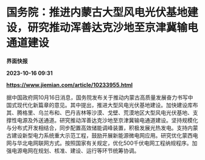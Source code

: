 # 国务院：推进内蒙古大型风电光伏基地建设，研究推动浑善达克沙地至京津冀输电通道建设
**界面快报**

**2023-10-16 09:31**

**https://www.jiemian.com/article/10233955.html**

据中国政府网10月16日消息，国务院发布关于推动内蒙古高质量发展奋力书写中国式现代化新篇章的意见。其中提出，推进大型风电光伏基地建设。加快建设库布其、腾格里、乌兰布和、巴丹吉林等沙漠、戈壁、荒漠地区大型风电光伏基地、支撑性电源及外送通道。研究推动浑善达克沙地至京津冀输电通道建设。坚持规模化与分布式开发相结合，同步配置高效储能调峰装置，积极发展光热发电。支持内蒙古建设新型电力系统重大示范工程，鼓励开展新能源微电网应用。研究优化蒙西电网与华北电网联网方式。按照国家有关规定，优化500千伏电网工程纳规程序。加强电源电网在规划、核准、建设、运行等环节统筹协调。